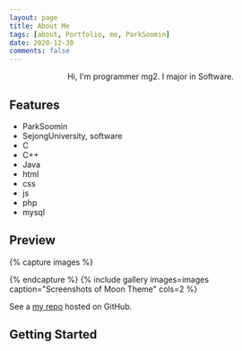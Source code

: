 ```yaml
---
layout: page
title: About Me
tags: [about, Portfolio, me, ParkSoomin]
date: 2020-12-30
comments: false
---
```

    
<center>Hi, I'm programmer mg2. I major in Software.</center>

## Features
* ParkSoomin
* SejongUniversity, software
* C
* C++
* Java
* html
* css
* js
* php
* mysql

## Preview

{% capture images %}

{% endcapture %}
{% include gallery images=images caption="Screenshots of Moon Theme" cols=2 %}

See a [my repo](http://github.com/moong2) hosted on GitHub.

## Getting Started
